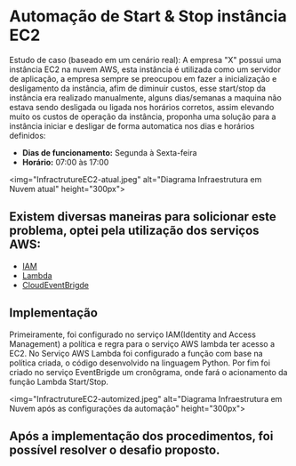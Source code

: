 # Automação de Start & Stop instância EC2

Estudo de caso (baseado em um cenário real): A empresa "X" possui uma instância EC2 na nuvem AWS, esta instância é utilizada como um servidor de aplicação, a empresa sempre se preocupou em fazer a inicialização e desligamento da instância, afim de diminuir custos, esse start/stop da instância era realizado manualmente, alguns dias/semanas a maquina não estava sendo desligada ou ligada nos horários corretos, assim elevando muito os custos de operação da instância, proponha uma solução para a instância iniciar e desligar de forma automatica nos dias e horários definidos:

* **Dias de funcionamento:** Segunda à Sexta-feira
* **Horário:** 07:00 às 17:00

<img="InfractrutureEC2-atual.jpeg" alt="Diagrama Infraestrutura em Nuvem atual" height="300px">

## Existem diversas maneiras para solicionar este problema, optei pela utilização dos serviços AWS:

 * [IAM](https://aws.amazon.com/pt/iam/)
 * [Lambda](https://aws.amazon.com/pt/lambda/?nc2=type_a) 
 * [CloudEventBrigde](https://aws.amazon.com/pt/eventbridge/)

## Implementação 

Primeiramente, foi configurado no serviço IAM(Identity and Access Management) a política e regra para o serviço AWS lambda ter acesso a EC2.
No Serviço AWS Lambda foi configurado a função com base na política criada, o código desenvolvido na linguagem Python. Por fim foi criado no serviço EventBrigde um cronôgrama, onde fará o acionamento da função Lambda Start/Stop.

<img="InfractrutureEC2-automized.jpeg" alt="Diagrama Infraestrutura em Nuvem após as configurações da automação" height="300px">

## Após a implementação dos procedimentos, foi possível resolver o desafio proposto. 